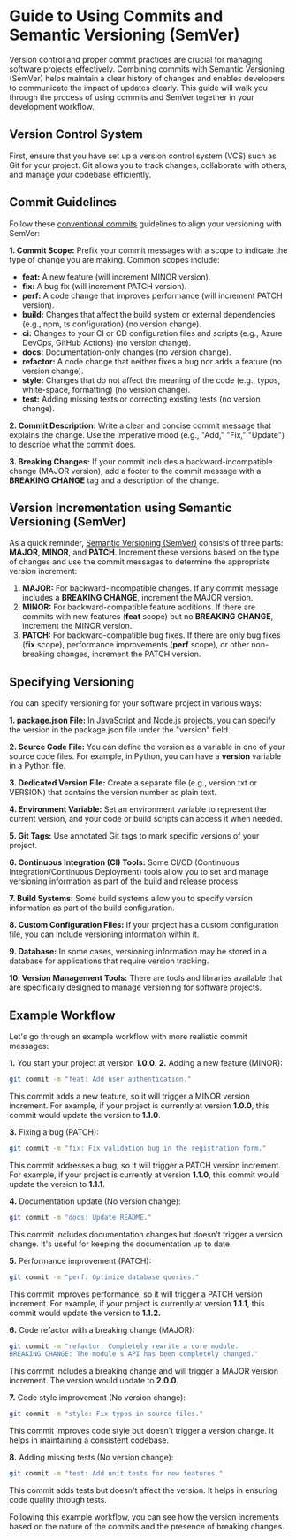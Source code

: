 # Guide to Using Commits and Semantic Versioning (SemVer)

Version control and proper commit practices are crucial for managing software projects effectively. Combining commits with Semantic Versioning (SemVer) helps maintain a clear history of changes and enables developers to communicate the impact of updates clearly. This guide will walk you through the process of using commits and SemVer together in your development workflow.

## Version Control System

First, ensure that you have set up a version control system (VCS) such as Git for your project. Git allows you to track changes, collaborate with others, and manage your codebase efficiently.

## Commit Guidelines

Follow these [conventional commits](https://www.conventionalcommits.org/en/v1.0.0/#summary) guidelines to align your versioning with SemVer:

**1. Commit Scope:** Prefix your commit messages with a scope to indicate the type of change you are making. Common scopes include:

- **feat:** A new feature (will increment MINOR version).
- **fix:** A bug fix (will increment PATCH version).
- **perf:** A code change that improves performance (will increment PATCH version).
- **build:** Changes that affect the build system or external dependencies (e.g., npm, ts configuration) (no version change).
- **ci:** Changes to your CI or CD configuration files and scripts (e.g., Azure DevOps, GitHub Actions) (no version change).
- **docs:** Documentation-only changes (no version change).
- **refactor:** A code change that neither fixes a bug nor adds a feature (no version change).
- **style:** Changes that do not affect the meaning of the code (e.g., typos, white-space, formatting) (no version change).
- **test:** Adding missing tests or correcting existing tests (no version change).

**2. Commit Description:** Write a clear and concise commit message that explains the change. Use the imperative mood (e.g., "Add," "Fix," "Update") to describe what the commit does.

**3. Breaking Changes:** If your commit includes a backward-incompatible change (MAJOR version), add a footer to the commit message with a **BREAKING CHANGE** tag and a description of the change.

## Version Incrementation using Semantic Versioning (SemVer)

As a quick reminder, [Semantic Versioning (SemVer)](https://semver.org/) consists of three parts: **MAJOR**, **MINOR**, and **PATCH**. Increment these versions based on the type of changes and use the commit messages to determine the appropriate version increment:

1. **MAJOR:** For backward-incompatible changes. If any commit message includes a **BREAKING CHANGE**, increment the MAJOR version.
2. **MINOR:** For backward-compatible feature additions. If there are commits with new features (**feat** scope) but no **BREAKING CHANGE**, increment the MINOR version.
3. **PATCH:** For backward-compatible bug fixes. If there are only bug fixes (**fix** scope), performance improvements (**perf** scope), or other non-breaking changes, increment the PATCH version.

## Specifying Versioning

You can specify versioning for your software project in various ways:

**1. package.json File:** In JavaScript and Node.js projects, you can specify the version in the package.json file under the "version" field.

**2. Source Code File:** You can define the version as a variable in one of your source code files. For example, in Python, you can have a __version__ variable in a Python file.

**3. Dedicated Version File:** Create a separate file (e.g., version.txt or VERSION) that contains the version number as plain text.

**4. Environment Variable:** Set an environment variable to represent the current version, and your code or build scripts can access it when needed.

**5. Git Tags:** Use annotated Git tags to mark specific versions of your project.

**6. Continuous Integration (CI) Tools:** Some CI/CD (Continuous Integration/Continuous Deployment) tools allow you to set and manage versioning information as part of the build and release process.

**7. Build Systems:** Some build systems allow you to specify version information as part of the build configuration.

**8. Custom Configuration Files:** If your project has a custom configuration file, you can include versioning information within it.

**9. Database:** In some cases, versioning information may be stored in a database for applications that require version tracking.

**10. Version Management Tools:** There are tools and libraries available that are specifically designed to manage versioning for software projects.

## Example Workflow

Let's go through an example workflow with more realistic commit messages:

**1.** You start your project at version **1.0.0**.
**2.** Adding a new feature (MINOR):

```bash
git commit -m "feat: Add user authentication."
```
This commit adds a new feature, so it will trigger a MINOR version increment. For example, if your project is currently at version 
**1.0.0**, this commit would update the version to **1.1.0**.

**3.** Fixing a bug (PATCH):

```bash
git commit -m "fix: Fix validation bug in the registration form."
```
This commit addresses a bug, so it will trigger a PATCH version increment. For example, if your project is currently at version 
**1.1.0**, this commit would update the version to **1.1.1**.

**4.** Documentation update (No version change):

```bash
git commit -m "docs: Update README."
```
This commit includes documentation changes but doesn't trigger a version change. It's useful for keeping the documentation up to date.

**5.** Performance improvement (PATCH):

```bash
git commit -m "perf: Optimize database queries."
```
This commit improves performance, so it will trigger a PATCH version increment. For example, if your project is currently at version 
**1.1.1**, this commit would update the version to **1.1.2.**

**6.** Code refactor with a breaking change (MAJOR):
```bash
git commit -m "refactor: Completely rewrite a core module.
BREAKING CHANGE: The module's API has been completely changed."
```
This commit includes a breaking change and will trigger a MAJOR version increment. The version would update to **2.0.0**.

**7.** Code style improvement (No version change):
```bash
git commit -m "style: Fix typos in source files."
```
This commit improves code style but doesn't trigger a version change. It helps in maintaining a consistent codebase.

**8.** Adding missing tests (No version change):
```bash
git commit -m "test: Add unit tests for new features."
```
This commit adds tests but doesn't affect the version. It helps in ensuring code quality through tests.

Following this example workflow, you can see how the version increments based on the nature of the commits and the presence of breaking changes.
